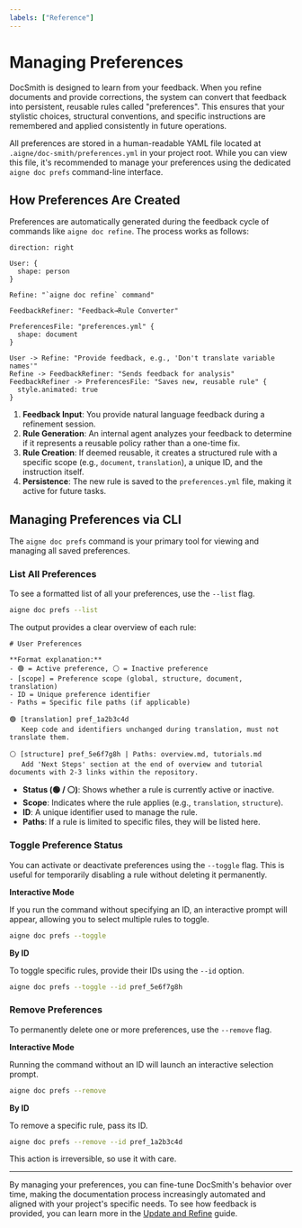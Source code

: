 ```yaml
---
labels: ["Reference"]
---
```


# Managing Preferences

DocSmith is designed to learn from your feedback. When you refine documents and provide corrections, the system can convert that feedback into persistent, reusable rules called "preferences". This ensures that your stylistic choices, structural conventions, and specific instructions are remembered and applied consistently in future operations.

All preferences are stored in a human-readable YAML file located at `.aigne/doc-smith/preferences.yml` in your project root. While you can view this file, it's recommended to manage your preferences using the dedicated `aigne doc prefs` command-line interface.

## How Preferences Are Created

Preferences are automatically generated during the feedback cycle of commands like `aigne doc refine`. The process works as follows:

```d2
direction: right

User: {
  shape: person
}

Refine: "`aigne doc refine` command"

FeedbackRefiner: "Feedback→Rule Converter"

PreferencesFile: "preferences.yml" {
  shape: document
}

User -> Refine: "Provide feedback, e.g., 'Don't translate variable names'"
Refine -> FeedbackRefiner: "Sends feedback for analysis"
FeedbackRefiner -> PreferencesFile: "Saves new, reusable rule" {
  style.animated: true
}

```

1.  **Feedback Input**: You provide natural language feedback during a refinement session.
2.  **Rule Generation**: An internal agent analyzes your feedback to determine if it represents a reusable policy rather than a one-time fix.
3.  **Rule Creation**: If deemed reusable, it creates a structured rule with a specific scope (e.g., `document`, `translation`), a unique ID, and the instruction itself.
4.  **Persistence**: The new rule is saved to the `preferences.yml` file, making it active for future tasks.

## Managing Preferences via CLI

The `aigne doc prefs` command is your primary tool for viewing and managing all saved preferences.

### List All Preferences

To see a formatted list of all your preferences, use the `--list` flag.

```bash
aigne doc prefs --list
```

The output provides a clear overview of each rule:

```text
# User Preferences

**Format explanation:**
- 🟢 = Active preference, ⚪ = Inactive preference
- [scope] = Preference scope (global, structure, document, translation)
- ID = Unique preference identifier
- Paths = Specific file paths (if applicable)

🟢 [translation] pref_1a2b3c4d
   Keep code and identifiers unchanged during translation, must not translate them.

⚪ [structure] pref_5e6f7g8h | Paths: overview.md, tutorials.md
   Add 'Next Steps' section at the end of overview and tutorial documents with 2-3 links within the repository.
```

- **Status (🟢 / ⚪)**: Shows whether a rule is currently active or inactive.
- **Scope**: Indicates where the rule applies (e.g., `translation`, `structure`).
- **ID**: A unique identifier used to manage the rule.
- **Paths**: If a rule is limited to specific files, they will be listed here.

### Toggle Preference Status

You can activate or deactivate preferences using the `--toggle` flag. This is useful for temporarily disabling a rule without deleting it permanently.

**Interactive Mode**

If you run the command without specifying an ID, an interactive prompt will appear, allowing you to select multiple rules to toggle.

```bash
aigne doc prefs --toggle
```

**By ID**

To toggle specific rules, provide their IDs using the `--id` option.

```bash
aigne doc prefs --toggle --id pref_5e6f7g8h
```

### Remove Preferences

To permanently delete one or more preferences, use the `--remove` flag.

**Interactive Mode**

Running the command without an ID will launch an interactive selection prompt.

```bash
aigne doc prefs --remove
```

**By ID**

To remove a specific rule, pass its ID.

```bash
aigne doc prefs --remove --id pref_1a2b3c4d
```

This action is irreversible, so use it with care.

---

By managing your preferences, you can fine-tune DocSmith's behavior over time, making the documentation process increasingly automated and aligned with your project's specific needs. To see how feedback is provided, you can learn more in the [Update and Refine](./features-update-and-refine.md) guide.
